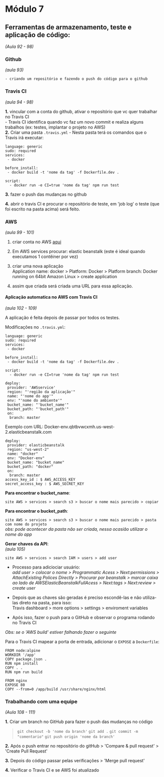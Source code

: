 # Módulo 7

## Ferramentas de armazenamento, teste e aplicação de código: 
_(Aula 92 - 98)_

### Github  
_(aula 93)_

    - criando um repositório e fazendo o push do código para o github

### Travis CI   
_(aula 94 - 98)_

**1.** vincular com a conta do github, ativar o repositório que vc quer trabalhar no Travis CI  
    - Travis CI identifica quando vc faz um novo commit e realiza alguns trabalhos (ex: testes, implantar o projeto no AWS)  
**2.** Criar uma pasta `.travis.yml`
    - Nesta pasta terá os comandos que o Travis irá executar:

```
language: generic
sudo: required 
services:
 - docker

before_install:
 - docker build -t 'nome da tag' -f Dockerfile.dev .

script:
  - docker run -e CI=true 'nome da tag' npm run test

```

**3.** fazer o push das mudanças no github

**4.** abrir o travis CI e procurar o repositório de teste, em 'job log' o teste (que foi escrito na pasta acima) será feito.

### AWS 
_(aula 99 - 101)_

1. criar conta no AWS [aqui](https://aws.amazon.com/pt/) 

2. Em AWS services procurar: elastic beanstalk (este é ideal quando executamos 1 contêiner por vez)

3. criar uma nova aplicação  
Application name: docker > Platform: Docker > Platform branch: Docker running on 64bit Amazon Linux > create application

4. assim que criada será criada uma URL para essa aplicação. 

#### Aplicação automatica no AWS com Travis CI 
_(aula 102 - 109)_

A aplicação é feita depois de passar por todos os testes.

Modificações no `.travis.yml`:

```
language: generic
sudo: required 
services:
 - docker

before_install:
 - docker build -t 'nome da tag' -f Dockerfile.dev .

script:
  - docker run -e CI=true 'nome da tag' npm run test

deploy:
 provider: 'AWSservice'
 region: "'região da aplicação'"
 name: "'nome do app'"
 env: "'nome do ambiente'"
 bucket_name: "'bucket_name'"
 bucket_path: "'bucket_path'"
 on: 
  branch: master

```

Exemplo com URL: 
Docker-env.qbtbvwcxmh.us-west-2.elasticbeanstalk.com 

```
deploy:
 provider: elasticbeanstalk
 region: "us-west-2"
 name: "docker"
 env: "Docker-env"
 bucket_name: "bucket_name"
 bucket_path: "docker"
 on: 
  branch: master
access_key_id : $ AWS_ACCESS_KEY
secret_access_key : $ AWS_SECRET_KEY

```

**Para encontrar o bucket_name**:  

`site AWS > services > search s3 > buscar o nome mais parecido > copiar`

**Para encontrar o bucket_path**:  

`site AWS > services > search s3 > buscar o nome mais parecido > pasta com nome do projeto`  
_obs: pode acontecer da pasta não ser criada, nessa ocasião utilizar o nome do app_

**Gerar chaves da API**:  
_(aula 105)_

`site AWS > services > search IAM > users > add user`

* Processo para adiciociar usuário:  
_add user > colocar o nome > Programmatic Acess > Next:permissions > AttachExisting Polices Directly > Procurar por beanstalk > marcar caixa ao lado de AWSElasticBeanstalkFullAcess > Next:tags > Next:review > create user_

* Depois que as chaves são geradas é preciso escondê-las e não utiliza-las direto na pasta, para isso:  
Travis dashboard > more options > settings > enviroment variables

- Após isso, fazer o push para o GitHub e observar o programa rodando no Travis CI

_Obs: se o 'AWS build' estiver falhando fazer o seguinte_

Para o Travis CI mapear a porta de entrada, adicionar o `EXPOSE` a `Dockerfile`:

```
FROM node:alpine  
WORKDIR '/app'  
COPY package.json .  
RUN npm install  
COPY . .  
RUN npm run build  
 
FROM nginx  
EXPOSE 80
COPY --from=0 /app/build /usr/share/nginx/html

```

### Trabalhando com uma equipe  
_(Aula 108 - 111)_

**1.** Criar um branch no GitHub para fazer o push das mudanças no código

> `git checkout -b 'nome da branch'`
> `git add .` 
> `git commit -m "comentario"`
> `git push origin 'nome da branch'`

**2.** Após o push entrar no repositório do gitHub > 'Compare & pull request' > 'Create Pull Request'

**3.** Depois do código passar pelas verificações > 'Merge pull request'

**4.** Verificar o Travis CI e se AWS foi atualizado